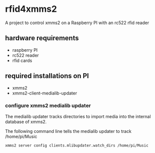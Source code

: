 # rfid4xmms2

A project to control xmms2 on a Raspberry PI with an rc522 rfid reader

## hardware requirements

* raspberry PI
* rc522 reader
* rfid cards

## required installations on PI

* xmms2
* xmms2-client-medialib-updater

### configure xmms2 medialib updater

The medialib updater tracks directories to import media into the internal database of xmms2.

The following command line tells the medialib updater to track /home/pi/Music

```sh
xmms2 server config clients.mlibupdater.watch_dirs /home/pi/Music
```
